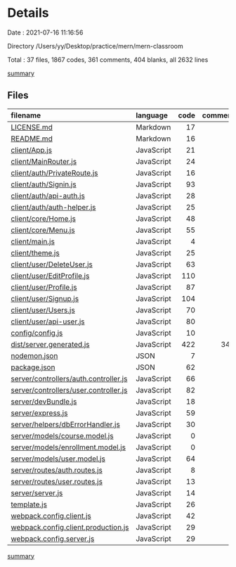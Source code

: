 # Details

Date : 2021-07-16 11:16:56

Directory /Users/yy/Desktop/practice/mern/mern-classroom

Total : 37 files,  1867 codes, 361 comments, 404 blanks, all 2632 lines

[summary](results.md)

## Files
| filename | language | code | comment | blank | total |
| :--- | :--- | ---: | ---: | ---: | ---: |
| [LICENSE.md](/LICENSE.md) | Markdown | 17 | 0 | 5 | 22 |
| [README.md](/README.md) | Markdown | 16 | 0 | 6 | 22 |
| [client/App.js](/client/App.js) | JavaScript | 21 | 0 | 3 | 24 |
| [client/MainRouter.js](/client/MainRouter.js) | JavaScript | 24 | 0 | 3 | 27 |
| [client/auth/PrivateRoute.js](/client/auth/PrivateRoute.js) | JavaScript | 16 | 0 | 3 | 19 |
| [client/auth/Signin.js](/client/auth/Signin.js) | JavaScript | 93 | 0 | 8 | 101 |
| [client/auth/api-auth.js](/client/auth/api-auth.js) | JavaScript | 28 | 0 | 2 | 30 |
| [client/auth/auth-helper.js](/client/auth/auth-helper.js) | JavaScript | 25 | 1 | 4 | 30 |
| [client/core/Home.js](/client/core/Home.js) | JavaScript | 48 | 0 | 4 | 52 |
| [client/core/Menu.js](/client/core/Menu.js) | JavaScript | 55 | 0 | 3 | 58 |
| [client/main.js](/client/main.js) | JavaScript | 4 | 0 | 2 | 6 |
| [client/theme.js](/client/theme.js) | JavaScript | 25 | 0 | 2 | 27 |
| [client/user/DeleteUser.js](/client/user/DeleteUser.js) | JavaScript | 63 | 0 | 7 | 70 |
| [client/user/EditProfile.js](/client/user/EditProfile.js) | JavaScript | 110 | 0 | 9 | 119 |
| [client/user/Profile.js](/client/user/Profile.js) | JavaScript | 87 | 0 | 7 | 94 |
| [client/user/Signup.js](/client/user/Signup.js) | JavaScript | 104 | 0 | 5 | 109 |
| [client/user/Users.js](/client/user/Users.js) | JavaScript | 70 | 0 | 8 | 78 |
| [client/user/api-user.js](/client/user/api-user.js) | JavaScript | 80 | 0 | 5 | 85 |
| [config/config.js](/config/config.js) | JavaScript | 10 | 0 | 2 | 12 |
| [dist/server.generated.js](/dist/server.generated.js) | JavaScript | 422 | 341 | 244 | 1,007 |
| [nodemon.json](/nodemon.json) | JSON | 7 | 0 | 1 | 8 |
| [package.json](/package.json) | JSON | 62 | 0 | 1 | 63 |
| [server/controllers/auth.controller.js](/server/controllers/auth.controller.js) | JavaScript | 66 | 0 | 10 | 76 |
| [server/controllers/user.controller.js](/server/controllers/user.controller.js) | JavaScript | 82 | 3 | 8 | 93 |
| [server/devBundle.js](/server/devBundle.js) | JavaScript | 18 | 0 | 3 | 21 |
| [server/express.js](/server/express.js) | JavaScript | 59 | 9 | 12 | 80 |
| [server/helpers/dbErrorHandler.js](/server/helpers/dbErrorHandler.js) | JavaScript | 30 | 6 | 7 | 43 |
| [server/models/course.model.js](/server/models/course.model.js) | JavaScript | 0 | 0 | 1 | 1 |
| [server/models/enrollment.model.js](/server/models/enrollment.model.js) | JavaScript | 0 | 0 | 1 | 1 |
| [server/models/user.model.js](/server/models/user.model.js) | JavaScript | 64 | 0 | 5 | 69 |
| [server/routes/auth.routes.js](/server/routes/auth.routes.js) | JavaScript | 8 | 0 | 4 | 12 |
| [server/routes/user.routes.js](/server/routes/user.routes.js) | JavaScript | 13 | 0 | 6 | 19 |
| [server/server.js](/server/server.js) | JavaScript | 14 | 1 | 3 | 18 |
| [template.js](/template.js) | JavaScript | 26 | 0 | 1 | 27 |
| [webpack.config.client.js](/webpack.config.client.js) | JavaScript | 42 | 0 | 3 | 45 |
| [webpack.config.client.production.js](/webpack.config.client.production.js) | JavaScript | 29 | 0 | 3 | 32 |
| [webpack.config.server.js](/webpack.config.server.js) | JavaScript | 29 | 0 | 3 | 32 |

[summary](results.md)